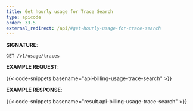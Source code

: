 ```yaml
---
title: Get hourly usage for Trace Search
type: apicode
order: 33.5
external_redirect: /api/#get-hourly-usage-for-trace-search
---
```


**SIGNATURE**:

`GET /v1/usage/traces`

**EXAMPLE REQUEST**:

{{< code-snippets basename="api-billing-usage-trace-search" >}}

**EXAMPLE RESPONSE**:

{{< code-snippets basename="result.api-billing-usage-trace-search" >}}
